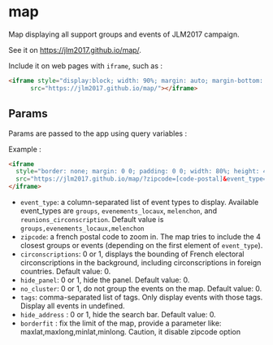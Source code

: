 # map

Map displaying all support groups and events of JLM2017 campaign.

See it on https://jlm2017.github.io/map/.

Include it on web pages with `iframe`, such as :

```html
<iframe style="display:block; width: 90%; margin: auto; margin-bottom: 20px; height: 800px; height: 80vh; border: 1px solid #ccc;"
      src="https://jlm2017.github.io/map/"></iframe>
```

## Params

Params are passed to the app using query variables :

Example :
```html
<iframe
  style="border: none; margin: 0 0; padding: 0 0; width: 80%; height: 400px"
  src="https://jlm2017.github.io/map/?zipcode=[code-postal]&event_type=melenchon&circonscriptions=1">
</iframe>
```

* `event_type`: a column-separated list of event types to display. Available event_types are `groups`, `evenements_locaux`, `melenchon`, and `reunions_circonscription`. Default value is `groups,evenements_locaux,melenchon`
* `zipcode`: a french postal code to zoom in. The map tries to include the 4 closest groups or events (depending on the first element of `event_type`).
* `circonscriptions`: 0 or 1, displays the bounding of French electoral circonscriptions in the background, including circonscriptions in foreign countries. Default value: 0.
* `hide_panel`: 0 or 1, hide the panel. Default value: 0.
* `no_cluster`: 0 or 1, do not group the events on the map. Default value: 0.
* `tags`: comma-separated list of tags. Only display events with those tags. Display all events in undefined.
*  `hide_address` : 0 or 1, hide the search bar. Default value: 0.
*  `borderfit` : fix the limit of the map, provide a parameter like: maxlat,maxlong,minlat,minlong. Caution, it disable zipcode option
